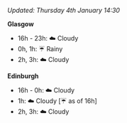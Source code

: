 *Updated: Thursday 4th January 14:30*

**Glasgow**

* 16h - 23h: :cloud: Cloudy
* 0h, 1h: :umbrella: Rainy
* 2h, 3h: :cloud: Cloudy

**Edinburgh**

* 16h - 0h: :cloud: Cloudy
* 1h: :cloud: Cloudy [:umbrella: as of 16h]
* 2h, 3h: :cloud: Cloudy
